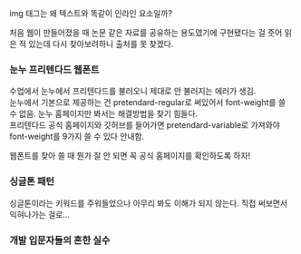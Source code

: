 img 태그는 왜 텍스트와 똑같이 인라인 요소일까?

처음 웹이 만들어졌을 때 논문 같은 자료를 공유하는 용도였기에 구현됐다는 걸 줏어 읽은 적 있는데 다시 찾아보려하니 출처를 못 찾겠다.

### 눈누 프리텐다드 웹폰트

수업에서 눈누에서 프리텐다드를 불러오니 제대로 안 불러지는 에러가 생김.  
눈누에서 기본으로 제공하는 건 pretendard-regular로 써있어서 font-weight를 쓸 수 없음. 눈누 홈페이지만 봐서는 해결방법을 찾기 힘들다.  
프리텐다드 공식 홈페이지와 깃허브를 들어가면 pretendard-variable로 가져와야 font-weight를 9가지 쓸 수 있다 안내함.

웹폰트를 찾아 쓸 때 뭔가 잘 안 되면 꼭 공식 홈페이지를 확인하도록 하자!

### 싱글톤 패턴

싱글톤이라는 키워드를 주워들었으나 아무리 봐도 이해가 되지 않는다. 직접 써보면서 익혀나가는 걸로...

### 개발 입문자들의 흔한 실수
